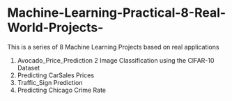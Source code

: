 # Machine-Learning-Practical-8-Real-World-Projects-
This is a series of 8 Machine Learning Projects based on real applications

1. Avocado_Price_Prediction
2 Image Classification using the CIFAR-10 Dataset
3. Predicting CarSales Prices
4. Traffic_Sign Prediction
5. Predicting Chicago Crime Rate
